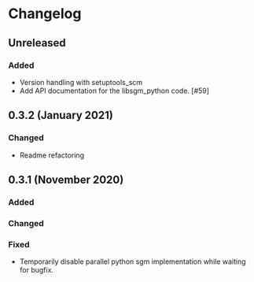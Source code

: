 # Changelog

## Unreleased

### Added

- Version handling with setuptools_scm 
- Add API documentation for the libsgm_python code. [#59]

## 0.3.2 (January 2021)

### Changed

- Readme refactoring

## 0.3.1 (November 2020)

### Added

### Changed

### Fixed

- Temporarily disable parallel python sgm implementation while waiting for bugfix.


